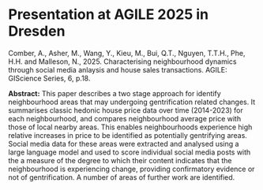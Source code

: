 # Presentation at AGILE 2025 in Dresden

Comber, A., Asher, M., Wang, Y., Kieu, M., Bui, Q.T., Nguyen, T.T.H., Phe, H.H. and Malleson, N., 2025. Characterising neighbourhood dynamics through social media anlaysis and house sales transactions. AGILE: GIScience Series, 6, p.18.

**Abstract:** This paper describes a two stage approach for identify neighbourhood areas that may undergoing gentrification related changes. It summarises classic hedonic house price data over time (2014-2023) for each
neighbourhood, and compares neighbourhood average price with those of local nearby areas. This enables
neighbourhoods experience high relative increases in price to be identified as potentially gentrifying areas.
Social media data for these areas were extracted and analysed using a large language model and used to
score individual social media posts with the a measure of the degree to which their content indicates that the
neighbourhood is experiencing change, providing confirmatory evidence or not of gentrification. A number
of areas of further work are identified.

